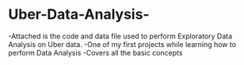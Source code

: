 # Uber-Data-Analysis-
-Attached is the code and data file used to perform Exploratory Data Analysis on Uber data.
-One of my first projects while learning how to perform Data Analysis 
-Covers all the basic concepts
